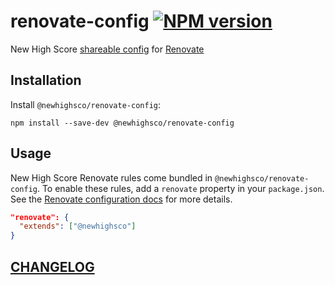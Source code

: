 # renovate-config [![NPM version](https://img.shields.io/npm/v/@newhighsco/renovate-config.svg)](https://www.npmjs.com/package/@newhighsco/renovate-config)

New High Score [shareable config](https://docs.renovatebot.com/config-presets/) for [Renovate](http://renovatebot.com/)

## Installation

Install `@newhighsco/renovate-config`:

```
npm install --save-dev @newhighsco/renovate-config
```

## Usage
New High Score Renovate rules come bundled in `@newhighsco/renovate-config`. To enable these rules, add a `renovate` property in your `package.json`. See the [Renovate configuration docs](https://docs.renovatebot.com/configuration-options/) for more details.

```json
"renovate": {
  "extends": ["@newhighsco"]
}
```

## [CHANGELOG](CHANGELOG.md)
